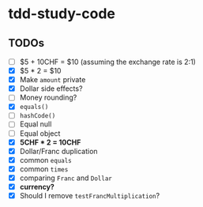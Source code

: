 # tdd-study-code

## TODOs
- [ ] $5 + 10CHF = $10 (assuming the exchange rate is 2:1)
- [x] $5 \* 2 = $10
- [x] Make `amount` private
- [x] Dollar side effects?
- [ ] Money rounding?
- [x] `equals()`
- [ ] `hashCode()`
- [ ] Equal null
- [ ] Equal object
- [x] **5CHF \* 2 = 10CHF**
- [x] Dollar/Franc duplication
- [x] common `equals`
- [x] common `times`
- [x] comparing `Franc` and `Dollar`
- [x] **currency?**
- [x] Should I remove `testFrancMultiplication`?